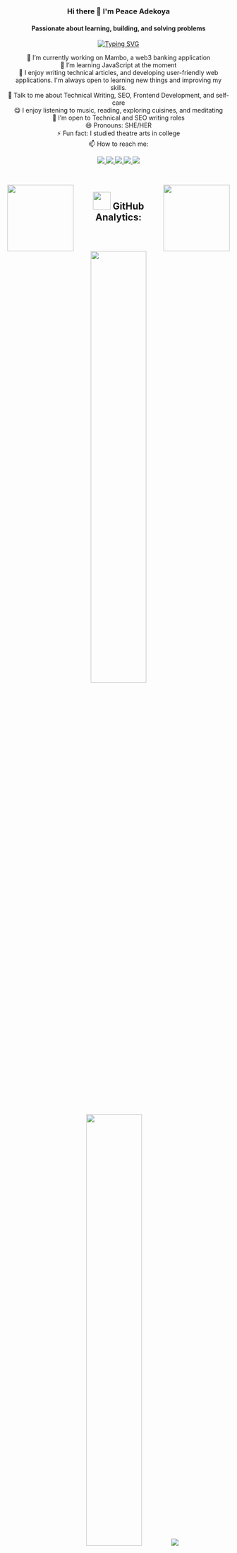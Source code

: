 <div align="center">

### Hi there 👋 I'm Peace Adekoya
#### Passionate about learning, building, and solving problems


[![Typing SVG](https://readme-typing-svg.demolab.com?font=Kablammo&size=47&pause=1000&color=F747EA&center=true&vCenter=true&width=500&height=100&lines=DEVELOPER;TECHNICAL%2FSEO+WRITER;CONTENT+CREATOR;SKINCARE+LOVER+%F0%9F%A5%B4%E2%9C%8C%F0%9F%8F%BD)](https://git.io/typing-svg) 

🔭 I’m currently working on Mambo, a web3 banking application<br>
🌱 I’m learning JavaScript at the moment<br>
📖 I enjoy writing technical articles, and developing user-friendly web applications. I'm always open to learning new things and improving my skills. <br>
💬 Talk to me about Technical Writing, SEO, Frontend Development, and self-care<br>
😋 I enjoy listening to music, reading, exploring cuisines, and meditating<br>
📝 I’m open to Technical and SEO writing roles<br>
😄 Pronouns: SHE/HER<br>
⚡ Fun fact: I studied theatre arts in college<br>
📫 How to reach me:<br>
  <p align="center">
    <a href="https://www.linkedin.com/in/peace-adekoya/"><img src="https://img.shields.io/badge/LinkedIn-0077B5?style=for-the-badge&logo=linkedin&logoColor=ff69b4"/> </a>
    <a href="https://twitter.com/sassyorlah/"><img src="https://img.shields.io/badge/Twitter-1DA1F2?style=for-the-badge&logo=twitter&logoColor=blueviolet"/> </a>
    <a href="https://www.instagram.com/orlah__/"><img src="https://img.shields.io/badge/Instagram-E4405F?style=for-the-badge&logo=instagram&logoColor=9cf"/> </a>
     <a href="https://www.tiktok.com/@_brownih"><img src="https://img.shields.io/badge/Tiktok-000000?style=for-the-badge&logo=tiktok&logoColor=white"/> </a>
    <a href="mailto:adekoyapeace@gmail.com"><img src="https://img.shields.io/badge/Gmail-D14836?style=for-the-badge&logo=gmail&logoColor=black"/> </a>
    </p><br>
    
<img align="left"  width="150" height="150" src="https://media3.giphy.com/media/JRCl5NzZktObE4MQeD/200w.webp"></a>


<img align="right" width="150" height= "150" src="https://media1.giphy.com/media/H4ETAwCJs7S9mdrFFW/200w.webp"></a>

## <img src="https://media1.giphy.com/media/l2SpTXlLhThF29ai4/giphy.gif?cid=ecf05e47478x6tjwwk72rrfliqu48orlng60tnkyxcf6e6vz&ep=v1_gifs_search&rid=giphy.gif&ct=g" width="40"> **GitHub Analytics:**


  <img height="50%" width="auto" src ="https://github-readme-stats.vercel.app/api?username=peaceadekoya&show_icons=true&count_private=true&theme=omni&hide_border=true&hide=issues,contribs&bg_color=00000000">
  <img height="50%" width="auto" src ="https://github-readme-stats.vercel.app/api/top-langs/?username=peaceadekoya&layout=compact&hide_border=true&theme=omni&bg_color=00000000&langs_count=3&hide=jupyter%20notebook,tex,css,php&exclude_repo=Pacman-AI">
  
  
  <img src ="https://github-readme-streak-stats.herokuapp.com?user=peaceadekoya&theme=omni&hide_border=true&background=FFFFFF00">
  <br>
  
### 📕 Check Out my Blogs
- [Medium](https://adekoyapeace.medium.com/)
- [Hashnode](https://hashnode.com/@certifieddaydreamer)
- [Dev.to](https://dev.to/certifieddaydreamer)
<br>
<br>

<!--
**PeaceAdekoya/PeaceAdekoya** is a ✨ _special_ ✨ repository because its `README.md` (this file) appears on your GitHub profile.

Here are some ideas to get you started:

- 🔭 I’m currently working on ...
- 🌱 I’m currently learning ...
- 👯 I’m looking to collaborate on ...
- 🤔 I’m looking for help with ...
- 💬 Ask me about ...
- 📫 How to reach me: ...
- 😄 Pronouns: ...
- ⚡ Fun fact: ...
-->
